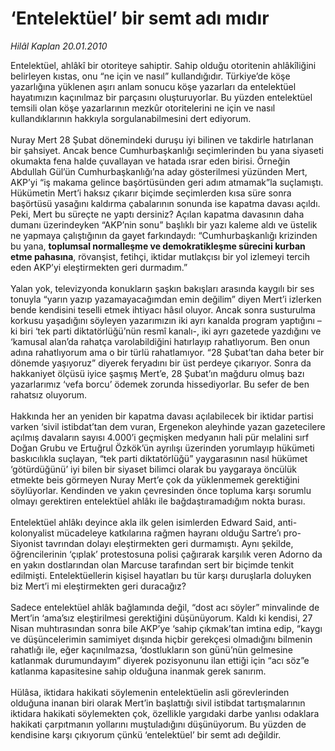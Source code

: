 # ‘Entelektüel’ bir semt adı mıdır

*Hilâl Kaplan 20.01.2010*

<div class="taraf_structure_2col_1zq">
<div class="margen_n">



 <p>Entelektüel, ahlâkî bir otoriteye sahiptir. Sahip olduğu otoritenin ahlâkîliğini belirleyen kıstas, onu “ne için ve nasıl” kullandığıdır. Türkiye’de köşe yazarlığına yüklenen aşırı anlam sonucu köşe yazarları da entelektüel hayatımızın kaçınılmaz bir parçasını oluşturuyorlar. Bu yüzden entelektüel temsili olan köşe yazarlarının mezkûr otoritelerini ne için ve nasıl kullandıklarının hakkıyla sorgulanabilmesini dert ediyorum. <br/><br/>Nuray Mert 28 Şubat dönemindeki duruşu iyi bilinen ve takdirle hatırlanan bir şahsiyet. Ancak bence Cumhurbaşkanlığı seçimlerinden bu yana siyaseti okumakta fena halde çuvallayan ve hatada ısrar eden birisi. Örneğin Abdullah Gül’ün Cumhurbaşkanlığı’na aday gösterilmesi yüzünden Mert, AKP’yi “iş makama gelince başörtüsünden geri adım atmamak”la suçlamıştı. Hükümetin Mert’i haksız çıkarır biçimde seçimlerden kısa süre sonra başörtüsü yasağını kaldırma çabalarının sonunda ise kapatma davası açıldı. Peki, Mert bu süreçte ne yaptı dersiniz? Açılan kapatma davasının daha dumanı üzerindeyken “AKP’nin sonu” başlıklı bir yazı kaleme aldı ve üstelik ne yapmaya çalıştığının da gayet farkındaydı: “Cumhurbaşkanlığı krizinden bu yana, <b>toplumsal normalleşme ve demokratikleşme sürecini kurban etme pahasına</b>, rövanşist, fetihçi, iktidar mutlakçısı bir yol izlemeyi tercih eden AKP’yi eleştirmekten geri durmadım.” <br/><br/>Yalan yok, televizyonda konukların şaşkın bakışları arasında kaygılı bir ses tonuyla “yarın yazıp yazamayacağımdan emin değilim” diyen Mert’i izlerken bende kendisini teselli etmek ihtiyacı hâsıl oluyor. Ancak sonra susturulma korkusu yaşadığını söyleyen yazarımızın iki ayrı kanalda program yaptığını –ki biri ‘tek parti diktatörlüğü’nün resmî kanalı-, iki ayrı gazetede yazdığını ve ‘kamusal alan’da rahatça varolabildiğini hatırlayıp rahatlıyorum. Ben onun adına rahatlıyorum ama o bir türlü rahatlamıyor. “28 Şubat’tan daha beter bir dönemde yaşıyoruz” diyerek feryadını bir üst perdeye çıkarıyor. Sonra da hakkaniyet ölçüsü iyice şaşmış Mert’e, 28 Şubat’ın mağduru olmuş bazı yazarlarımız ‘vefa borcu’ ödemek zorunda hissediyorlar. Bu sefer de ben rahatsız oluyorum. <br/><br/>Hakkında her an yeniden bir kapatma davası açılabilecek bir iktidar partisi varken ‘sivil istibdat’tan dem vuran, Ergenekon aleyhinde yazan gazetecilere açılmış davaların sayısı 4.000’i geçmişken medyanın hali pür melalini sırf Doğan Grubu ve Ertuğrul Özkök’ün ayrılışı üzerinden yorumlayıp hükümeti baskıcılıkla suçlayan, “tek parti diktatörlüğü” yaygarasının nasıl hükümet ‘götürdüğünü’ iyi bilen bir siyaset bilimci olarak bu yaygaraya öncülük etmekte beis görmeyen Nuray Mert’e çok da yüklenmemek gerektiğini söylüyorlar. Kendinden ve yakın çevresinden önce topluma karşı sorumlu olmayı gerektiren entelektüel ahlâkı ile bağdaştıramadığım nokta burası. <br/><br/>Entelektüel ahlâkı deyince akla ilk gelen isimlerden Edward Said, anti-kolonyalist mücadeleye katkılarına rağmen hayranı olduğu Sartre’ı pro-Siyonist tavrından dolayı eleştirmekten geri durmamıştı. Aynı şekilde, öğrencilerinin ‘çıplak’ protestosuna polisi çağırarak karşılık veren Adorno da en yakın dostlarından olan Marcuse tarafından sert bir biçimde tenkit edilmişti. Entelektüellerin kişisel hayatları bu tür karşı duruşlarla doluyken biz Mert’i mi eleştirmekten geri duracağız? <br/><br/>Sadece entelektüel ahlâk bağlamında değil, “dost acı söyler” minvalinde de Mert’in ‘ama’sız eleştirilmesi gerektiğini düşünüyorum. Kaldı ki kendisi, 27 Nisan muhtırasından sonra bile AKP’ye ‘sahip çıkmak’tan imtina edip, “kaygı ve düşüncelerimin samimiyet dışında hiçbir gerekçesi olmadığını bilmenin rahatlığı ile, eğer kaçınılmazsa, ‘dostlukların son günü’nün gelmesine katlanmak durumundayım” diyerek pozisyonunu ilan ettiği için “acı söz”e katlanma kapasitesine sahip olduğuna inanmak gerek sanırım. <br/><br/>Hülâsa, iktidara hakikati söylemenin entelektüelin asli görevlerinden olduğuna inanan biri olarak Mert’in başlattığı sivil istibdat tartışmalarının iktidara hakikati söylemekten çok, özellikle yargıdaki darbe yanlısı odaklara hakikati çarpıtmanın yollarını muştuladığını düşünüyorum. Bu yüzden de kendisine karşı çıkıyorum çünkü ‘entelektüel’ bir semt adı değildir.</p>
<br/>
<br/>
<br/>



<br/>


<div id="taraf_not">
</div>

</div>


</div>
